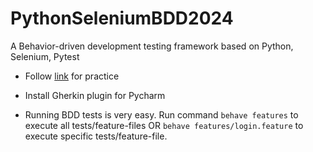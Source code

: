 # PythonSeleniumBDD2024

A Behavior-driven development testing framework based on Python, Selenium, Pytest

* Follow [link](https://www.youtube.com/watch?v=t8T5LWIO24I&t=1s) for practice

* Install Gherkin plugin for Pycharm

* Running BDD tests is very easy. Run command `behave features` to execute all tests/feature-files
  OR `behave features/login.feature` to execute specific tests/feature-file.